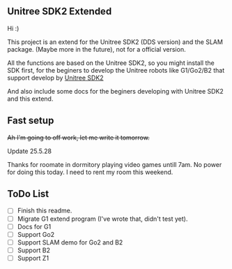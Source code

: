 ## Unitree SDK2 Extended

Hi :)

This project is an extend for the Unitree SDK2 (DDS version) and the SLAM package. (Maybe more in the future), not for a official version.

All the functions are based on the Unitree SDK2, so you might install the SDK first, for the beginers to develop the Unitree robots like G1/Go2/B2 that support develop by [Unitree SDK2](https://github.com/unitreerobotics/unitree_sdk2)

And also include some docs for the beginers developing with Unitree SDK2 and this extend.

## Fast setup

~~Ah I'm going to off work, let me write it tomorrow.~~

Update 25.5.28

Thanks for roomate in dormitory playing video games untill 7am. No power for doing this today. I need to rent my room this weekend.

## ToDo List

* [ ] Finish this readme.
* [ ] Migrate G1 extend program (I've wrote that, didn't test yet).
* [ ] Docs for G1
* [ ] Support Go2
* [ ] Support SLAM demo for Go2 and B2
* [ ] Support B2
* [ ] Support Z1
